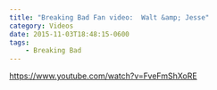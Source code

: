 ```yaml
---
title: "Breaking Bad Fan video:  Walt &amp; Jesse"
category: Videos
date: 2015-11-03T18:48:15-0600
tags:
    - Breaking Bad
---
```


https://www.youtube.com/watch?v=FveFmShXoRE